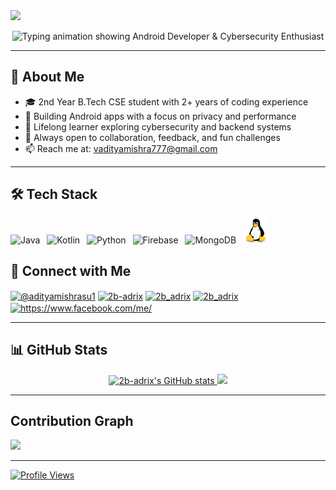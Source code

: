 <img src = "[https://github.com/2b-adrix/2b-adrix/blob/main/picture.png](https://github.com/2b-adrix/2b-adrix/blob/main/banner.png)"/>

<p align="center">
  <img src="https://readme-typing-svg.demolab.com?font=Fira+Code&size=22&pause=1000&color=00FF7F&center=true&vCenter=true&width=1000&lines=Android+Developer+%7C+Cybersecurity+Enthusiast;Building+secure+and+scalable+mobile+solutions" alt="Typing animation showing Android Developer & Cybersecurity Enthusiast"/>
</p>

---

## 🔭 About Me

- 🎓 2nd Year B.Tech CSE student with 2+ years of coding experience  
- 📱 Building Android apps with a focus on privacy and performance  
- 🌱 Lifelong learner exploring cybersecurity and backend systems  
- 🤝 Always open to collaboration, feedback, and fun challenges  
- 📫 Reach me at: [vadityamishra777@gmail.com](mailto:vadityamishra777@gmail.com)

---

## 🛠️ Tech Stack
<p align="left">
  <img src="https://raw.githubusercontent.com/danielcranney/readme-generator/main/public/icons/skills/java-colored.svg" alt="Java" width="36" height="36" />&ensp;
  <img src="https://raw.githubusercontent.com/danielcranney/readme-generator/main/public/icons/skills/kotlin-colored.svg" alt="Kotlin" width="36" height="36" />&ensp;
  <img src="https://raw.githubusercontent.com/danielcranney/readme-generator/main/public/icons/skills/python-colored.svg" alt="Python" width="36" height="36" />&ensp;
  <img src="https://raw.githubusercontent.com/danielcranney/readme-generator/main/public/icons/skills/firebase-colored.svg" alt="Firebase" width="36" height="36"/>&ensp;
  <img src="https://raw.githubusercontent.com/danielcranney/readme-generator/main/public/icons/skills/mongodb-colored.svg" alt="MongoDB" width="36" height="36" />&ensp;
  <a href="https://www.linux.org/" target="_blank" rel="noreferrer"> <img src="https://raw.githubusercontent.com/devicons/devicon/master/icons/linux/linux-original.svg" alt="linux" width="40" height="40"/> </a>

## 🔗 Connect with Me
<p align="left">
<a href="https://twitter.com/@adityamishrasu1" target="blank"><img align="center" src="https://raw.githubusercontent.com/rahuldkjain/github-profile-readme-generator/master/src/images/icons/Social/twitter.svg" alt="@adityamishrasu1" height="30" width="40" /></a>
<a href="https://linkedin.com/in/2b-adrix" target="blank"><img align="center" src="https://raw.githubusercontent.com/rahuldkjain/github-profile-readme-generator/master/src/images/icons/Social/linked-in-alt.svg" alt="2b-adrix" height="30" width="40" /></a>
<a href="https://instagram.com/2b_adrix" target="blank"><img align="center" src="https://raw.githubusercontent.com/rahuldkjain/github-profile-readme-generator/master/src/images/icons/Social/instagram.svg" alt="2b_adrix" height="30" width="40" /></a>
<a href="https://www.leetcode.com/2b_adrix" target="blank"><img align="center" src="https://raw.githubusercontent.com/rahuldkjain/github-profile-readme-generator/master/src/images/icons/Social/leet-code.svg" alt="2b_adrix" height="30" width="40" /></a>
<a href="https://fb.com/https://www.facebook.com/me/" target="blank"><img align="center" src="https://raw.githubusercontent.com/rahuldkjain/github-profile-readme-generator/master/src/images/icons/Social/facebook.svg" alt="https://www.facebook.com/me/" height="30" width="40" /></a>
</p>
 
---

## 📊 GitHub Stats

<p align="center">
  <a href="#">
    <img src="https://github-readme-stats.vercel.app/api?username=2b-adrix&show_icons=true&count_private=true&title_color=00FF7F&text_color=ffffff&icon_color=00FF7F&bg_color=000000&hide_border=true&custom_title=My%20GitHub%20Stats&card_width=420px" alt="2b-adrix's GitHub stats"/>
  </a>
  <a href="#">
    <img src="https://github-readme-streak-stats.herokuapp.com/?user=2b-adrix&stroke=ffffff&background=000000&ring=00FF7F&fire=00FF7F&currStreakNum=ffffff&currStreakLabel=00FF7F&sideNums=ffffff&sideLabels=ffffff&dates=ffffff&hide_border=true&card_width=420px" />
  </a>

  ---

## Contribution Graph
  
  <a href="#">
    <img src="https://github-readme-activity-graph.vercel.app/graph?username=2b-adrix&theme=react-dark&custom_title=My%20GitHub%20Contribution%20Graph&radius=16&hide_border=true&area=true&line=00FF7F&point=00FF7F" />
  </a>
</p>

---

[![Profile Views](https://komarev.com/ghpvc/?username=2b-adrix&label=Profile%20views&color=0e75b6&style=flat)](https://github.com/2b-adrix)
